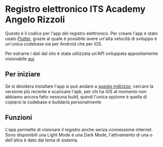 # Registro elettronico ITS Academy Angelo Rizzoli

Questo è il codice per l'app del registro elettronico.
Per creare l'app è stato usato [Flutter](https://flutter.dev/), grazie al quale è possibile avere un'alta velocità di sviluppo e un'unica codebase sia per Android che per iOS.

Per estrarre i dati dal sito è stata utilizzata un'API sviluppata appositamente visionabile [qui](https://github.com/lorenzo-vecchio/flask-api-scraper)

## Per iniziare

Se si desidera installare l'app si può andare a [questo indirizzo](https://github.com/lorenzo-vecchio/prova_registro/tags), cercare la versione più recente e scaricare l'apk, per chi ha iOS al momento non abbiamo ancora fatto nessuna build, quindi l'unica opzione è quella di copiarsi la codebase e buildarla personalmente

## Funzioni

L'app permette di visionare il registro anche senza connessione internet.
Sono disponibili una Light Mode e una Dark Mode, l'attivamento di una o dell'altra è dato dal tema di sistema.
